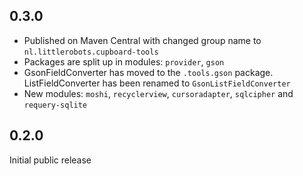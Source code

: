 0.3.0
-----
* Published on Maven Central with changed group name to `nl.littlerobots.cupboard-tools`
* Packages are split up in modules: `provider`, `gson`
* GsonFieldConverter has moved to the `.tools.gson` package. ListFieldConverter has been renamed to `GsonListFieldConverter`
* New modules: `moshi`, `recyclerview`, `cursoradapter`, `sqlcipher` and `requery-sqlite`

0.2.0
-----
Initial public release